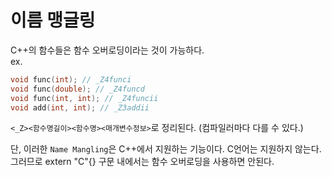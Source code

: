 # 이름 맹글링
C++의 함수들은 함수 오버로딩이라는 것이 가능하다. <br/>
ex.
```cpp
void func(int); // _Z4funci
void func(double); // _Z4funcd
void func(int, int); // _Z4funcii
void add(int, int); // _Z3addii
```
```<_Z><함수명길이><함수명><매개변수정보>```로 정리된다. (컴파일러마다 다를 수 있다.) <br/>

단, 이러한 ```Name Mangling```은 C++에서 지원하는 기능이다. C언어는 지원하지 않는다. <br/>
그러므로 extern "C"{} 구문 내에서는 함수 오버로딩을 사용하면 안된다.
